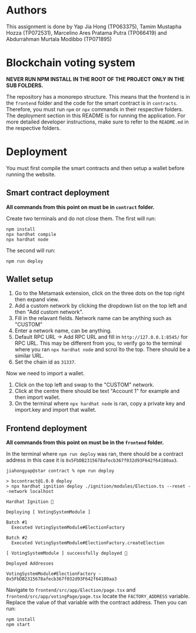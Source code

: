 # Authors
This assignment is done by Yap Jia Hong (TP063375), Tamim Mustapha Hozza (TP072531), Marcelino Ares Pratama Putra (TP066419) and Abdurrahman Murtala Modibbo (TP071895)

# Blockchain voting system
**NEVER RUN NPM INSTALL IN THE ROOT OF THE PROJECT ONLY IN THE SUB FOLDERS.**


The repository has a monorepo structure. This means that the frontend is in the `frontend` folder and the code for the smart contract is in `contracts`. Therefore, you must run `npm` or `npx` commands in their respective folders. The deployment section in this README is for running the application. For more detailed developer instructions, make sure to refer to the `README.md` in the respective folders.

# Deployment
You must first compile the smart contracts and then setup a wallet before running the website.

## Smart contract deployment
**All commands from this point on must be in `contract` folder.**

Create two terminals and do not close them. The first will run:
```
npm install
npx hardhat compile
npx hardhat node
```

The second will run:
```
npm run deploy
```

## Wallet setup
1. Go to the Metamask extension, click on the three dots on the top right then expand view.
2. Add a custom network by clicking the dropdown list on the top left and then "Add custom network".
3. Fill in the relavant fields. Network name can be anything such as "CUSTOM"
4. Enter a network name, can be anything.
5. Default RPC URL -> Add RPC URL and fill in `http://127.0.0.1:8545/` for RPC URL. This may be different from you, to verify go to the terminal where you ran `npx hardhat node` and scrol lto the top. There should be a similar URL.
6. Set the chain id as `31337`.

Now we need to import a wallet.
1. Click on the top left and swap to the "CUSTOM" network.
2. Click at the centre there should be text "Account 1" for example and then import wallet.
3. On the terminal where `npx hardhat node` is ran, copy a private key and import.key and import that wallet.

## Frontend deployment
**All commands from this point on must be in the `frontend` folder.**

In the terminal where `npm run deploy` was ran, there should be a contract address in this case it is `0x5FbDB2315678afecb367f032d93F642f64180aa3`.

```
jiahongyap@star contract % npm run deploy

> bccontract@1.0.0 deploy
> npx hardhat ignition deploy ./ignition/modules/Election.ts --reset --network localhost

Hardhat Ignition 🚀

Deploying [ VotingSystemModule ]

Batch #1
  Executed VotingSystemModule#ElectionFactory

Batch #2
  Executed VotingSystemModule#ElectionFactory.createElection

[ VotingSystemModule ] successfully deployed 🚀

Deployed Addresses

VotingSystemModule#ElectionFactory - 0x5FbDB2315678afecb367f032d93F642f64180aa3
```

Navigate to `frontend/src/app/Election/page.tsx` and `frontend/src/app/votingPage/page.tsx` locate the `FACTORY_ADDRESS` variable. Replace the value of that variable with the contract address. Then you can run:

```
npm install
npm start
```